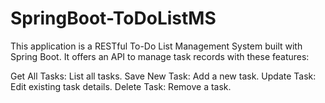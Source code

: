 # SpringBoot-ToDoListMS

This application is a RESTful To-Do List Management System built with Spring Boot. It offers an API to manage task records with these features:

Get All Tasks: List all tasks.
Save New Task: Add a new task.
Update Task: Edit existing task details.
Delete Task: Remove a task.

